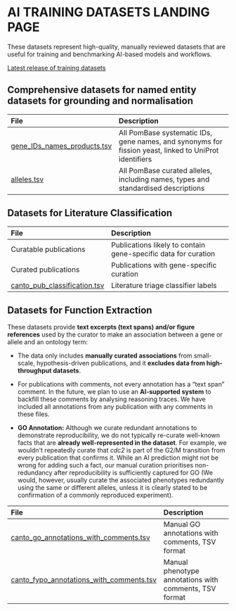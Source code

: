 # AI TRAINING DATASETS LANDING PAGE

These datasets represent high-quality, manually reviewed datasets that
are useful for training and benchmarking AI-based models and
workflows.

[Latest release of training datasets](https://www.pombase.org/latest_release/training_data_for_ML_and_AI)

## Comprehensive datasets for named entity datasets for grounding and normalisation

| File | Description |
| :---- | :---- |
| [gene_IDs_names_products.tsv](https://www.pombase.org/latest_release/gene_names_and_identifiers/gene_IDs_names_products.tsv)     | All PomBase systematic IDs, gene names, and synonyms for fission yeast,  linked to UniProt identifiers |
| [alleles.tsv](https://www.pombase.org/latest_release/training_data_for_ML_and_AI/alleles.tsv) | All PomBase curated alleles, including names, types and standardised descriptions |

## Datasets for Literature Classification

| File | Description |
| :---- | :---- |
| Curatable publications  | Publications likely to contain gene-specific data for curation |
| Curated publications | Publications with gene-specific curation  |
| [canto_pub_classification.tsv](https://www.pombase.org/latest_release/training_data_for_ML_and_AI/canto_pub_classification.tsv) | Literature triage classifier labels |

## Datasets for Function Extraction

These datasets provide **text excerpts (text spans) and/or figure
references** used by the curator to make an association between a gene
or allele and an ontology term:

 * The data only includes **manually curated associations** from
   small-scale, hypothesis-driven publications, and it **excludes data
   from high-throughput datasets**.   

 * For publications with comments, not every annotation has a “text
   span” comment. In the future, we plan to use an **AI-supported
   system** to backfill these comments by analysing reasoning
   traces. We have included all annotations from any publication with
   any comments in these files.
  
  
 * **GO Annotation:**  Although we curate redundant annotations to
   demonstrate reproducibility, we do not typically re-curate
   well-known facts that are **already well-represented in the
   dataset**. For example, we wouldn't repeatedly curate that *cdc2*
   is part of the G2/M transition from every publication that confirms
   it. While an AI prediction might not be wrong for adding such a fact,
   our manual curation prioritises non-redundancy after reproducibility
   is sufficiently captured for GO (We would, however, usually curate
   the associated phenotypes  redundantly using the same or different
   alleles, unless it is clearly stated to be confirmation of a commonly
   reproduced experiment).



| File | Description |
| :---- | :---- |
| [canto_go_annotations_with_comments.tsv](https://curation.pombase.org/dumps/latest_build/misc/canto_fypo_annotations_with_comments.tsv) | Manual GO annotations with comments, TSV format |
| [canto_fypo_annotations_with_comments.tsv](https://curation.pombase.org/dumps/latest_build/misc/canto_go_annotations_with_comments.tsv) | Manual phenotype annotations with comments, TSV format |
